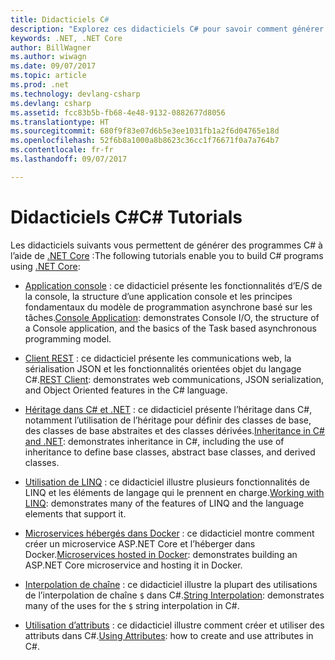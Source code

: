```yaml
---
title: Didacticiels C#
description: "Explorez ces didacticiels C# pour savoir comment générer des programmes C# et découvrez les fonctionnalités du langage C#."
keywords: .NET, .NET Core
author: BillWagner
ms.author: wiwagn
ms.date: 09/07/2017
ms.topic: article
ms.prod: .net
ms.technology: devlang-csharp
ms.devlang: csharp
ms.assetid: fcc83b5b-fb68-4e48-9132-0882677d8056
ms.translationtype: HT
ms.sourcegitcommit: 680f9f83e07d6b5e3ee1031fb1a2f6d04765e18d
ms.openlocfilehash: 52f6b8a1000a8b8623c36cc1f76671f0a7a764b7
ms.contentlocale: fr-fr
ms.lasthandoff: 09/07/2017

---
```


# <a name="c-tutorials"></a><span data-ttu-id="f7049-104">Didacticiels C#</span><span class="sxs-lookup"><span data-stu-id="f7049-104">C# Tutorials</span></span>

<span data-ttu-id="f7049-105">Les didacticiels suivants vous permettent de générer des programmes C# à l’aide de [.NET Core](../../core/index.md) :</span><span class="sxs-lookup"><span data-stu-id="f7049-105">The following tutorials enable you to build C# programs using [.NET Core](../../core/index.md):</span></span>

* <span data-ttu-id="f7049-106">[Application console](console-teleprompter.md) : ce didacticiel présente les fonctionnalités d’E/S de la console, la structure d’une application console et les principes fondamentaux du modèle de programmation asynchrone basé sur les tâches.</span><span class="sxs-lookup"><span data-stu-id="f7049-106">[Console Application](console-teleprompter.md): demonstrates Console I/O, the structure of a Console application, and the basics of the Task based asynchronous programming model.</span></span>
* <span data-ttu-id="f7049-107">[Client REST](console-webapiclient.md) : ce didacticiel présente les communications web, la sérialisation JSON et les fonctionnalités orientées objet du langage C#.</span><span class="sxs-lookup"><span data-stu-id="f7049-107">[REST Client](console-webapiclient.md): demonstrates web communications, JSON serialization, and Object Oriented features in the C# language.</span></span>

* <span data-ttu-id="f7049-108">[Héritage dans C# et .NET](inheritance.md) : ce didacticiel présente l’héritage dans C#, notamment l’utilisation de l’héritage pour définir des classes de base, des classes de base abstraites et des classes dérivées.</span><span class="sxs-lookup"><span data-stu-id="f7049-108">[Inheritance in C# and .NET](inheritance.md): demonstrates inheritance in C#, including the use of inheritance to define base classes, abstract base classes, and derived classes.</span></span>

* <span data-ttu-id="f7049-109">[Utilisation de LINQ](working-with-linq.md) : ce didacticiel illustre plusieurs fonctionnalités de LINQ et les éléments de langage qui le prennent en charge.</span><span class="sxs-lookup"><span data-stu-id="f7049-109">[Working with LINQ](working-with-linq.md): demonstrates many of the features of LINQ and the language elements that support it.</span></span>

* <span data-ttu-id="f7049-110">[Microservices hébergés dans Docker](microservices.md) : ce didacticiel montre comment créer un microservice ASP.NET Core et l’héberger dans Docker.</span><span class="sxs-lookup"><span data-stu-id="f7049-110">[Microservices hosted in Docker](microservices.md): demonstrates building an ASP.NET Core microservice and hosting it in Docker.</span></span>

* <span data-ttu-id="f7049-111">[Interpolation de chaîne](string-interpolation.md) : ce didacticiel illustre la plupart des utilisations de l’interpolation de chaîne `$` dans C#.</span><span class="sxs-lookup"><span data-stu-id="f7049-111">[String Interpolation](string-interpolation.md): demonstrates many of the uses for the `$` string interpolation in C#.</span></span>

* <span data-ttu-id="f7049-112">[Utilisation d’attributs](attributes.md) : ce didacticiel illustre comment créer et utiliser des attributs dans C#.</span><span class="sxs-lookup"><span data-stu-id="f7049-112">[Using Attributes](attributes.md): how to create and use attributes in C#.</span></span>

